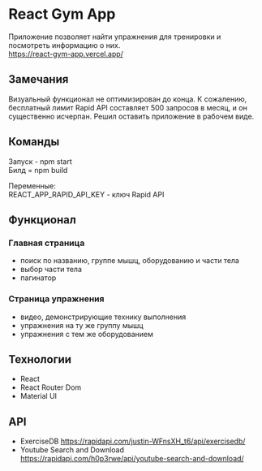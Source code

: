 # React Gym App

Приложение позволяет найти упражнения для тренировки и посмотреть информацию о них.  
https://react-gym-app.vercel.app/

## Замечания
Визуальный функционал не оптимизирован до конца. К сожалению, бесплатный лимит Rapid API составляет 500 запросов в месяц, и он существенно исчерпан. Решил оставить приложение в рабочем виде. 

## Команды

Запуск - npm start  
Билд = npm build

Переменные:  
REACT_APP_RAPID_API_KEY - ключ Rapid API

## Функционал

### Главная страница

- поиск по названию, группе мышц, оборудованию и части тела
- выбор части тела
- пагинатор

### Страница упражнения

- видео, демонстрирующие технику выполнения
- упражнения на ту же группу мышц
- упражнения с тем же оборудованием

## Технологии

- React
- React Router Dom
- Material UI

## API

- ExerciseDB https://rapidapi.com/justin-WFnsXH_t6/api/exercisedb/
- Youtube Search and Download https://rapidapi.com/h0p3rwe/api/youtube-search-and-download/
